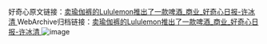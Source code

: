 好奇心原文链接：[卖瑜伽裤的Lululemon推出了一款啤酒_商业_好奇心日报-许冰清 ](https://www.qdaily.com/articles/12586.html)
WebArchive归档链接：[卖瑜伽裤的Lululemon推出了一款啤酒_商业_好奇心日报-许冰清 ](http://web.archive.org/web/20190623172817/https://www.qdaily.com/articles/12586.html)
![image](http://ww3.sinaimg.cn/large/007d5XDply1g3wjvrfpojj30u02nq1kx)